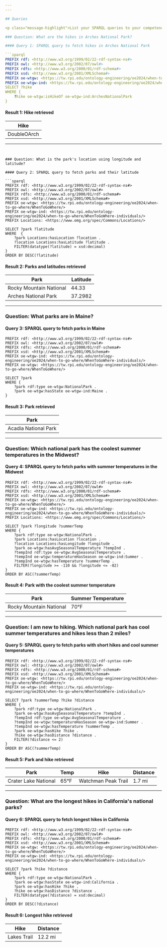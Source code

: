 ```yaml
---
---

## Queries

<p class="message-highlight">List your SPARQL queries to your competency questions along with answers retrieved from your ontology/KG such as the below.</p>

### Question: What are the hikes in Arches National Park?

#### Query 1: SPARQL query to fetch hikes in Arches National Park

```sparql
PREFIX rdf: <http://www.w3.org/1999/02/22-rdf-syntax-ns#>
PREFIX owl: <http://www.w3.org/2002/07/owl#>
PREFIX rdfs: <http://www.w3.org/2000/01/rdf-schema#>
PREFIX xsd: <http://www.w3.org/2001/XMLSchema#>
PREFIX oe-wtgw: <https://tw.rpi.edu/ontology-engineering/oe2024/when-to-go-where/WhenToGoWhere/>
PREFIX oe-wtgw-ind: <https://tw.rpi.edu/ontology-engineering/oe2024/when-to-go-where/WhenToGoWhere-individuals/>
SELECT ?hike
WHERE { 
    ?hike oe-wtgw:isHikeOf oe-wtgw-ind:ArchesNationalPark
}
```

#### Result 1: Hike retrieved

| Hike         |
|--------------|
| DoubleOArch  |

---
```


### Question: What is the park's location using longitude and latitude?

#### Query 2: SPARQL query to fetch parks and their latitude

```sparql
PREFIX rdf: <http://www.w3.org/1999/02/22-rdf-syntax-ns#>
PREFIX owl: <http://www.w3.org/2002/07/owl#>
PREFIX rdfs: <http://www.w3.org/2000/01/rdf-schema#>
PREFIX xsd: <http://www.w3.org/2001/XMLSchema#>
PREFIX oe-wtgw: <https://tw.rpi.edu/ontology-engineering/oe2024/when-to-go-where/WhenToGoWhere/>
PREFIX oe-wtgw-ind: <https://tw.rpi.edu/ontology-engineering/oe2024/when-to-go-where/WhenToGoWhere-individuals/>
PREFIX Locations: <https://www.omg.org/spec/Commons/Locations/>

SELECT ?park ?latitude
WHERE  { 
    ?park Locations:hasLocation ?location .
    ?location Locations:hasLatitude ?latitude .
    FILTER(datatype(?latitude) = xsd:decimal)
}
ORDER BY DESC(?latitude)
```

#### Result 2: Parks and latitudes retrieved

| Park                    | Latitude |
|-------------------------|----------|
| Rocky Mountain National | 44.33    |
| Arches National Park    | 37.2982  |

---

### Question: What parks are in Maine?

#### Query 3: SPARQL query to fetch parks in Maine

```sparql
PREFIX rdf: <http://www.w3.org/1999/02/22-rdf-syntax-ns#>
PREFIX owl: <http://www.w3.org/2002/07/owl#>
PREFIX rdfs: <http://www.w3.org/2000/01/rdf-schema#>
PREFIX xsd: <http://www.w3.org/2001/XMLSchema#>
PREFIX oe-wtgw-ind: <https://tw.rpi.edu/ontology-engineering/oe2024/when-to-go-where/WhenToGoWhere-individuals/>
PREFIX oe-wtgw: <https://tw.rpi.edu/ontology-engineering/oe2024/when-to-go-where/WhenToGoWhere/>

SELECT ?park
WHERE { 
    ?park rdf:type oe-wtgw:NationalPark .
    ?park oe-wtgw:hasState oe-wtgw-ind:Maine .
}
```

#### Result 3: Park retrieved

| Park                   |
|------------------------|
| Acadia National Park   |

---

### Question: Which national park has the coolest summer temperatures in the Midwest?

#### Query 4: SPARQL query to fetch parks with summer temperatures in the Midwest

```sparql
PREFIX rdf: <http://www.w3.org/1999/02/22-rdf-syntax-ns#>
PREFIX owl: <http://www.w3.org/2002/07/owl#>
PREFIX rdfs: <http://www.w3.org/2000/01/rdf-schema#>
PREFIX xsd: <http://www.w3.org/2001/XMLSchema#>
PREFIX oe-wtgw: <https://tw.rpi.edu/ontology-engineering/oe2024/when-to-go-where/WhenToGoWhere/>
PREFIX oe-wtgw-ind: <https://tw.rpi.edu/ontology-engineering/oe2024/when-to-go-where/WhenToGoWhere-individuals/>
PREFIX Locations: <https://www.omg.org/spec/Commons/Locations/>

SELECT ?park ?longitude ?summerTemp
WHERE {
    ?park rdf:type oe-wtgw:NationalPark .
    ?park Locations:hasLocation ?location .
    ?location Locations:hasLongitude ?longitude .
    ?park oe-wtgw:hasAvgSeasonalTemperature ?tempInd .
    ?tempInd rdf:type oe-wtgw:AvgSeasonalTemperature .
    ?tempInd oe-wtgw:temperatureHasSeason oe-wtgw-ind:Summer .
    ?tempInd oe-wtgw:hasTemperature ?summerTemp .
    FILTER(?longitude >= -110 && ?longitude <= -82)
}
ORDER BY ASC(?summerTemp)
```

#### Result 4: Park with the coolest summer temperature

| Park                   | Summer Temperature |
|------------------------|---------------------|
| Rocky Mountain National| 70°F               |

---

### Question: I am new to hiking. Which national park has cool summer temperatures and hikes less than 2 miles?

#### Query 5: SPARQL query to fetch parks with short hikes and cool summer temperatures

```sparql
PREFIX rdf: <http://www.w3.org/1999/02/22-rdf-syntax-ns#>
PREFIX owl: <http://www.w3.org/2002/07/owl#>
PREFIX rdfs: <http://www.w3.org/2000/01/rdf-schema#>
PREFIX xsd: <http://www.w3.org/2001/XMLSchema#>
PREFIX oe-wtgw: <https://tw.rpi.edu/ontology-engineering/oe2024/when-to-go-where/WhenToGoWhere/>
PREFIX oe-wtgw-ind: <https://tw.rpi.edu/ontology-engineering/oe2024/when-to-go-where/WhenToGoWhere-individuals/>

SELECT ?park ?summerTemp ?hike ?distance
WHERE {
    ?park rdf:type oe-wtgw:NationalPark .
    ?park oe-wtgw:hasAvgSeasonalTemperature ?tempInd .
    ?tempInd rdf:type oe-wtgw:AvgSeasonalTemperature .
    ?tempInd oe-wtgw:temperatureHasSeason oe-wtgw-ind:Summer .
    ?tempInd oe-wtgw:hasTemperature ?summerTemp .
    ?park oe-wtgw:hasHike ?hike .
    ?hike oe-wtgw:hasDistance ?distance .
    FILTER(?distance <= 2)
}
ORDER BY ASC(?summerTemp)
```

#### Result 5: Park and hike retrieved

| Park                   | Temp  | Hike              | Distance |
|------------------------|-------|-------------------|----------|
| Crater Lake National   | 65°F  | Watchman Peak Trail| 1.7 mi   |

---

### Question: What are the longest hikes in California's national parks?

#### Query 6: SPARQL query to fetch longest hikes in California

```sparql
PREFIX rdf: <http://www.w3.org/1999/02/22-rdf-syntax-ns#>
PREFIX owl: <http://www.w3.org/2002/07/owl#>
PREFIX rdfs: <http://www.w3.org/2000/01/rdf-schema#>
PREFIX xsd: <http://www.w3.org/2001/XMLSchema#>
PREFIX oe-wtgw: <https://tw.rpi.edu/ontology-engineering/oe2024/when-to-go-where/WhenToGoWhere/>
PREFIX oe-wtgw-ind: <https://tw.rpi.edu/ontology-engineering/oe2024/when-to-go-where/WhenToGoWhere-individuals/>

SELECT ?park ?hike ?distance
WHERE {
    ?park rdf:type oe-wtgw:NationalPark .
    ?park oe-wtgw:hasState oe-wtgw-ind:California .
    ?park oe-wtgw:hasHike ?hike .
    ?hike oe-wtgw:hasDistance ?distance .
    FILTER(datatype(?distance) = xsd:decimal)
}
ORDER BY DESC(?distance)
```

#### Result 6: Longest hike retrieved

| Hike              | Distance |
|-------------------|----------|
| Lakes Trail       | 12.2 mi  |